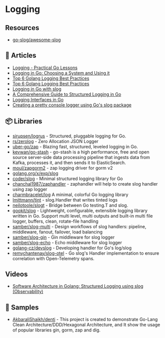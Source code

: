 # Logging

## Resources
- [go-slog/awesome-slog](https://github.com/go-slog/awesome-slog)

## 📕 Articles
- [Logging - Practical Go Lessons](https://www.practical-go-lessons.com/chap-31-logging)
- [Logging in Go: Choosing a System and Using it](https://www.honeybadger.io/blog/golang-logging/)
- [Top 6 Golang Logging Best Practices](https://qvault.io/golang/golang-logging-best-practices/)
- [Top 6 Golang Logging Best Practices](https://blog.boot.dev/golang/golang-logging-best-practices/)
- [Logging in Go with slog](https://thedevelopercafe.com/articles/logging-in-go-with-slog-a7bb489755c2)
- [A Comprehensive Guide to Structured Logging in Go](https://betterstack.com/community/guides/logging/logging-in-go/)
- [Logging Interfaces in Go](https://articles.wesionary.team/logging-interfaces-in-go-182c28be3d18)
- [Creating a pretty console logger using Go's slog package](https://dusted.codes/creating-a-pretty-console-logger-using-gos-slog-package)

## 📦 Libraries
- [sirupsen/logrus](https://github.com/sirupsen/logrus) - Structured, pluggable logging for Go.
- [rs/zerolog](https://github.com/rs/zerolog) - Zero Allocation JSON Logger
- [uber-go/zap](https://github.com/uber-go/zap) - Blazing fast, structured, leveled logging in Go.
- [kevwan/go-stash](https://github.com/kevwan/go-stash) - go-stash is a high performance, free and open source server-side data processing pipeline that ingests data from Kafka, processes it, and then sends it to ElasticSearch.
- [moul/zapgorm2](https://github.com/moul/zapgorm2) -  zap logging driver for gorm v2
- [golang.org/x/exp/slog](https://pkg.go.dev/golang.org/x/exp/slog)
- [coder/slog](https://github.com/coder/slog) - Minimal structured logging library for Go
- [chanchal1987/zaphandler](https://github.com/chanchal1987/zaphandler) - zaphandler will help to create slog handler using zap logger
- [charmbracelet/log](https://github.com/charmbracelet/log) A minimal, colorful Go logging library
- [lmittmann/tint](https://github.com/lmittmann/tint) - slog.Handler that writes tinted logs
- [neilotoole/slogt](https://github.com/neilotoole/slogt) - Bridge between Go testing.T and slog.
- [gookit/slog](https://github.com/gookit/slog) - Lightweight, configurable, extensible logging library written in Go. Support multi level, multi outputs and built-in multi file logger, buffers, clean, rotate-file handling
- [samber/slog-multi](https://github.com/samber/slog-multi) - Design workflows of slog handlers: pipeline, middleware, fanout, failover, load balancing
- [samber/slog-gin](https://github.com/samber/slog-gin) - Gin middleware for slog logger
- [samber/slog-echo](https://github.com/samber/slog-echo) - Echo middleware for slog logger
- [golang-cz/devslog](https://github.com/golang-cz/devslog) - Developing handler for Go's log/slog
- [remychantenay/slog-otel](https://github.com/remychantenay/slog-otel) - Go slog's Handler implementation to ensure correlation with Open-Telemetry spans.

## Videos
- [Software Architecture in Golang: Structured Logging using slog (Observability)](https://www.youtube.com/watch?v=htbGdhW3JdQ)

## 🚀 Samples
- [AkbaraliShaikh/denti](https://github.com/AkbaraliShaikh/denti) - This project is created to demonstrate Go-Lang Clean Architecture/DDD/Hexagonal Architecture, and It show the usage of popular libraries gin, gorm, zap and dig.